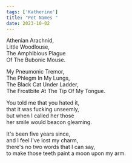 ```yaml
---
tags: ['Katherine']
title: "Pet Names "
date: 2023-10-02
---
```


Athenian Arachnid,  
Little Woodlouse,  
The Amphibious Plague  
Of The Bubonic Mouse.

My Pneumonic Tremor,  
The Phlegm In My Lungs,  
The Black Cat Under Ladder,  
The Frostbite At The Tip Of My Tongue.

You told me that you hated it,  
that it was fucking unseemly,  
but when I called her those  
her smile would beacon gleaming.

It's been five years since,  
and I feel I've lost my charm,  
there's no two words that I can say,  
to make those teeth paint a moon upon my arm.

